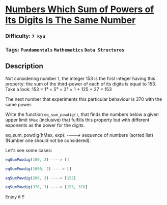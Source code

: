 # [Numbers Which Sum of Powers of Its Digits Is The Same Number](https://www.codewars.com/kata/560a4962c0cc5c2a16000068)

### Difficulty: `7 kyu`

### Tags: `Fundamentals` `Mathematics` `Data Structures`

## Description

Not considering number 1, the integer 153 is the first integer having this property: the sum of the third-power of each of its digits is equal to 153. Take a look: 153 = 1³ + 5³ + 3³ = 1 + 125 + 27 = 153

The next number that experiments this particular behaviour is 370 with the same power.

Write the function `eq_sum_powdig()`, that finds the numbers below a given upper limit `hMax` (inclusive) that fulfills this property but with different exponents as the power for the digits.

eq_sum_powdig(hMax, exp): ----> sequence of numbers (sorted list) (Number one should not be considered).

Let's see some cases:

```js
eqSumPowdig(100, 2) ----> []

eqSumPowdig(1000, 2) ----> []

eqSumPowdig(200, 3) ----> [153]

eqSumPowdig(370, 3) ----> [153, 370]
```

Enjoy it !!
